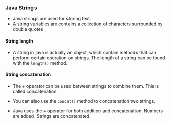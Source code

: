 ### Java Strings
* Java strings are used for storing text.
* A string variables are contains a collection of characters surrounded by double quotes

#### String length
* A string in java is actually an object, which contain methods that can perform certain operation on strings. The length of a string can be found with the `length()` method. 

#### String concatenation
* The + operator can be used between strings to combine them. This is called concatenation.

* You can also use the ` concat() ` method to concatenation two strings.

* Java uses the + operator for both addition and concatenation. Numbers are added. Strings are concatenated.